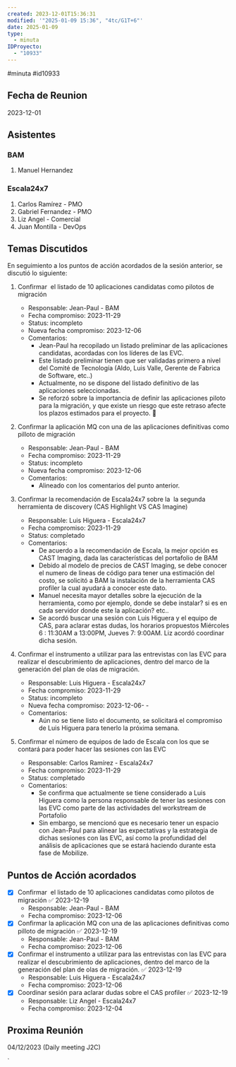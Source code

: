 ```yaml
---
created: 2023-12-01T15:36:31
modified: '"2025-01-09 15:36", "4tc/G1T+6"'
date: 2025-01-09
type:
  - minuta
IDProyecto:
  - "10933"
---
```

#minuta 
#id10933
## Fecha de Reunion
2023-12-01 

## Asistentes

### BAM
1. Manuel Hernandez
### Escala24x7
1. Carlos Ramírez - PMO
2. Gabriel Fernandez - PMO
3. Liz Angel - Comercial
4. Juan Montilla - DevOps

## Temas Discutidos
En seguimiento a los puntos de acción acordados de la sesión anterior, se discutió lo siguiente:

1. Confirmar  el listado de 10 aplicaciones candidatas como pilotos de migración
	- Responsable: Jean-Paul - BAM
	- Fecha compromiso: 2023-11-29
	- Status: incompleto
	- Nueva fecha compromiso: 2023-12-06
	- Comentarios: 
		- Jean-Paul ha recopilado un listado preliminar de las aplicaciones candidatas, acordadas con los líderes de las EVC.
		- Este listado preliminar tienen que ser validadas primero a nivel del Comité de Tecnología (Aldo, Luis Valle, Gerente de Fabrica de Software, etc..)
		- Actualmente, no se dispone del listado definitivo de las aplicaciones seleccionadas.
		- Se reforzó sobre la importancia de definir las aplicaciones piloto para la migración, y que existe un riesgo que este retraso afecte los plazos estimados para el proyecto. 🚩

2. Confirmar la aplicación MQ con una de las aplicaciones definitivas como pilloto de migración
	- Responsable: Jean-Paul - BAM
	- Fecha compromiso: 2023-11-29
	- Status: incompleto
	- Nueva fecha compromiso: 2023-12-06
	- Comentarios: 
		- Alineado con los comentarios del punto anterior.

3. Confirmar la recomendación de Escala24x7 sobre la  la segunda herramienta de discovery (CAS Highlight VS CAS Imagine)
	- Responsable: Luis Higuera - Escala24x7
	- Fecha compromiso: 2023-11-29
	- Status: completado
	- Comentarios:
		- De acuerdo a la recomendación de Escala, la mejor opción es CAST Imaging, dada las características del portafolio de BAM
		- Debido al modelo de precios de CAST Imaging, se debe conocer el numero de lineas de código para tener una estimación del costo, se solicitó a BAM la instalación de la herramienta  CAS profiler la cual ayudará a conocer este dato.
		- Manuel necesita mayor detalles sobre la ejecución de la herramienta, como por ejemplo, donde se debe instalar? si es en cada servidor donde este la aplicación? etc..
		- Se acordó buscar una sesión con Luis Higuera y el equipo de CAS, para aclarar estas dudas, los horarios propuestos Miércoles 6 : 11:30AM a 13:00PM, Jueves 7: 9:00AM. Liz acordó coordinar dicha sesión.

4. Confirmar el instrumento a utilizar para las entrevistas con las EVC para realizar el descubrimiento de aplicaciones, dentro del marco de la generación del plan de olas de migración.
	- Responsable: Luis Higuera - Escala24x7
	- Fecha compromiso: 2023-11-29
	- Status: incompleto
	- Nueva fecha compromiso: 2023-12-06- -
	- Comentarios:
		- Aún no se tiene listo el documento, se solicitará el compromiso de Luis Higuera para tenerlo la próxima semana.

5. Confirmar el número de equipos de lado de Escala con los que se contará para poder hacer las sesiones con las EVC 
	- Responsable: Carlos Ramírez - Escala24x7
	- Fecha compromiso: 2023-11-29
	- Status: completado
	- Comentarios:
		- Se confirma que actualmente se tiene considerado a Luis Higuera como la persona responsable de tener las sesiones con las EVC como parte de las actividades del workstream de Portafolio
		- Sin embargo, se mencionó que es necesario tener un espacio con Jean-Paul para alinear las expectativas y la estrategia de dichas sesiones  con las EVC, así como la profundidad del análisis de aplicaciones que se estará haciendo durante esta fase de Mobilize.
## Puntos de Acción acordados
- [x] Confirmar  el listado de 10 aplicaciones candidatas como pilotos de migración ✅ 2023-12-19
	-  Responsable: Jean-Paul - BAM
	- Fecha compromiso: 2023-12-06
- [x] Confirmar la aplicación MQ con una de las aplicaciones definitivas como pilloto de migración ✅ 2023-12-19
	- Responsable: Jean-Paul - BAM
	- Fecha compromiso: 2023-12-06
- [x] Confirmar el instrumento a utilizar para las entrevistas con las EVC para realizar el descubrimiento de aplicaciones, dentro del marco de la generación del plan de olas de migración. ✅ 2023-12-19
	- Responsable: Luis Higuera - Escala24x7
	- Fecha compromiso: 2023-12-06
 - [x] Coordinar sesión para aclarar dudas sobre el CAS profiler ✅ 2023-12-19
	- Responsable: Liz Angel - Escala24x7
	- Fecha compromiso: 2023-12-04

## Proxima Reunión
04/12/2023 (Daily meeting J2C)


`